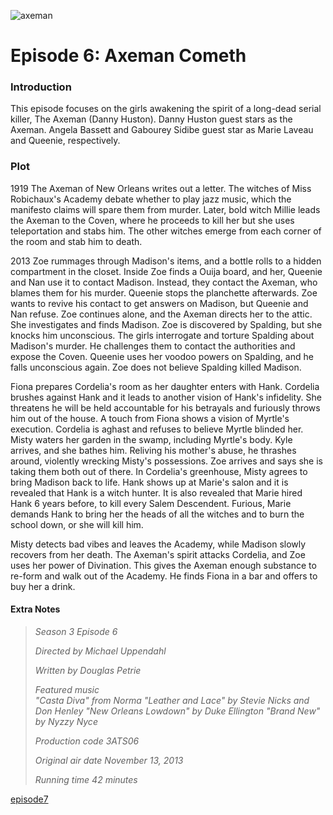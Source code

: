 ![axeman](https://github.com/user-attachments/assets/ea889189-db22-4da7-847c-170ef60944d0)

# Episode 6: Axeman Cometh

### Introduction
This episode focuses on the girls awakening the spirit of a long-dead serial killer, The Axeman (Danny Huston). Danny Huston guest stars as the Axeman.
Angela Bassett and Gabourey Sidibe guest star as Marie Laveau and Queenie, respectively.

### Plot
1919
The Axeman of New Orleans writes out a letter. The witches of Miss Robichaux's Academy debate whether to play jazz music, which the manifesto claims
will spare them from murder. Later, bold witch Millie leads the Axeman to the Coven, where he proceeds to kill her but she uses teleportation and stabs
him. The other witches emerge from each corner of the room and stab him to death.

2013
Zoe rummages through Madison's items, and a bottle rolls to a hidden compartment in the closet. Inside Zoe finds a Ouija board, and her, Queenie and Nan use
it to contact Madison. Instead, they contact the Axeman, who blames them for his murder. Queenie stops the planchette afterwards. Zoe wants to revive his
contact to get answers on Madison, but Queenie and Nan refuse. Zoe continues alone, and the Axeman directs her to the attic. She investigates and finds Madison.
Zoe is discovered by Spalding, but she knocks him unconscious. The girls interrogate and torture Spalding about Madison's murder. He challenges them to contact
the authorities and expose the Coven. Queenie uses her voodoo powers on Spalding, and he falls unconscious again. Zoe does not believe Spalding killed Madison.

Fiona prepares Cordelia's room as her daughter enters with Hank. Cordelia brushes against Hank and it leads to another vision of Hank's infidelity. She threatens he
will be held accountable for his betrayals and furiously throws him out of the house. A touch from Fiona shows a vision of Myrtle's execution. Cordelia is aghast and
refuses to believe Myrtle blinded her. Misty waters her garden in the swamp, including Myrtle's body. Kyle arrives, and she bathes him. Reliving his mother's abuse, he
thrashes around, violently wrecking Misty's possessions. Zoe arrives and says she is taking them both out of there. In Cordelia's greenhouse, Misty agrees to bring Madison
back to life. Hank shows up at Marie's salon and it is revealed that Hank is a witch hunter. It is also revealed that Marie hired Hank 6 years before, to kill every Salem
Descendent. Furious, Marie demands Hank to bring her the heads of all the witches and to burn the school down, or she will kill him.

Misty detects bad vibes and leaves the Academy, while Madison slowly recovers from her death. The Axeman's spirit attacks Cordelia, and Zoe uses her power of Divination.
This gives the Axeman enough substance to re-form and walk out of the Academy. He finds Fiona in a bar and offers to buy her a drink.


#### Extra Notes

>	*Season 3
Episode 6*
>
> *Directed by	Michael Uppendahl*
>
> *Written by	Douglas Petrie*
>
> *Featured music	
"Casta Diva" from Norma
"Leather and Lace" by Stevie Nicks and Don Henley
"New Orleans Lowdown" by Duke Ellington
"Brand New" by Nyzzy Nyce*
>
> *Production code	3ATS06*
>
> *Original air date	November 13, 2013*
>
> *Running time	42 minutes*

[episode7](episode7.md)
